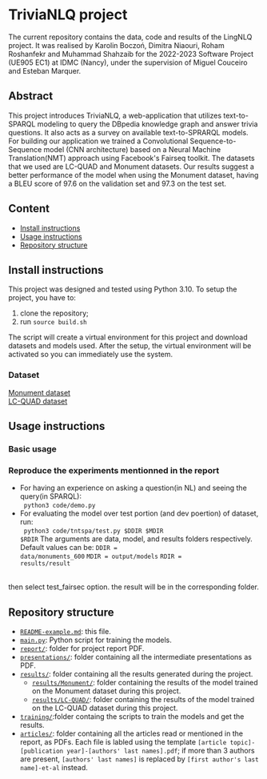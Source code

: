 # TriviaNLQ project

The current repository contains the data, code and results of the LingNLQ project.
It was realised by Karolin Boczoń, Dimitra Niaouri, Roham Roshanfekr and Muhammad Shahzaib for the 2022-2023 Software Project (UE905 EC1) at IDMC (Nancy), under the supervision of Miguel Couceiro and Esteban Marquer.

## Abstract
This project introduces TriviaNLQ, a web-application that utilizes text-to-SPARQL modeling to query the DBpedia knowledge graph and answer trivia questions. It also acts as a survey on available text-to-SPRARQL models. For building our application we trained a Convolutional Sequence-to-Sequence model (CNN architecture) based on a Neural Machine Translation(NMT) approach using Facebook's Fairseq toolkit. The datasets that we used are LC-QUAD and Monument datasets. Our results suggest a better performance of the model when using the Monument dataset, having a BLEU score of 97.6 on the validation set and 97.3 on the test set.

## Content
- [Install instructions](#install-instructions)
- [Usage instructions](#usage-instructions)
- [Repository structure](#repository-structure)

## Install instructions

This project was designed and tested using Python 3.10.
To setup the project, you have to:
1. clone the repository;
2. run `source build.sh`

The script will create a virtual environment for this project and download datasets and models used.
After the setup, the virtual environment will be activated so you can immediately use the system.

### Dataset


[Monument dataset](https://drive.google.com/file/d/15wo0HuLbAOkGgdY7zbwqppzfgiWeity9/view?usp=share_link)
<br />[LC-QUAD dataset](https://drive.google.com/file/d/1ZNTZnE-rmH7OTuRTCqPR18wKTPGD3PQO/view?usp=sharing)


## Usage instructions
### Basic usage
### Reproduce the experiments mentionned in the report

- For having an experience on asking a question(in NL) and seeing the query(in SPARQL):
<br /> <code> python3 code/demo.py </code>
- For evaluating the model over test portion (and dev poertion) of dataset, run:
<br /> <code> python3 code/tntspa/test.py $DDIR $MDIR $RDIR</code>
The arguments are data, model, and results folders respectively. Default values can be:
<code>DDIR = data/monuments_600</code>
<code>MDIR = output/models</code>
<code>RDIR = results/result</code>
<br />
then select test_fairsec option. the result will be in the corresponding folder.


## Repository structure
- [`README-example.md`](/README-example.md): this file.
- [`main.py`](/main.py): Python script for training the models.
- [`report/`](/report/): folder for project report PDF.
- [`presentations/`](/presentations/): folder containing all the intermediate presentations as PDF. 
- [`results/`](/results/): folder containing all the results generated during the project.
    - [`results/Monument/`](/results/Monument/): folder containing the results of the model trained on the Monument dataset during this project.
    - [`results/LC-QUAD/`](/results/Monument/): folder containing the results of the model trained on the LC-QUAD dataset during this project.
- [`training/`](/training/):folder containg the scripts to train the models and get the results.
- [`articles/`](/articles/): folder containing all the articles read or mentioned in the report, as PDFs. Each file is labled using the template `[article topic]-[publication year]-[authors' last names].pdf`; if more than 3 authors are present, `[authors' last names]` is replaced by `[first author's last name]-et-al` instead.
